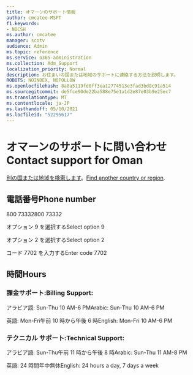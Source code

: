 ```yaml
---
title: オマーンのサポート情報
author: cmcatee-MSFT
f1.keywords:
- NOCSH
ms.author: cmcatee
manager: scotv
audience: Admin
ms.topic: reference
ms.service: o365-administration
ms.collection: Adm_Support
localization_priority: Normal
description: お住まいの国または地域のサポートに連絡する方法を説明します。
ROBOTS: NOINDEX, NOFOLLOW
ms.openlocfilehash: 8a0a5119fd0ff3ea12774513e3fad3bd8c91a514
ms.sourcegitcommit: de5fce90de22ba588e75e1a1d2e87e03b9e25ec7
ms.translationtype: MT
ms.contentlocale: ja-JP
ms.lasthandoff: 05/10/2021
ms.locfileid: "52295617"
---
```

# <a name="contact-support-for-oman"></a><span data-ttu-id="7f0a8-103">オマーンのサポートに問い合わせ</span><span class="sxs-lookup"><span data-stu-id="7f0a8-103">Contact support for Oman</span></span>

<span data-ttu-id="7f0a8-104">[別の国または地域を検索します](../../business-video/get-help-support.md)。</span><span class="sxs-lookup"><span data-stu-id="7f0a8-104">[Find another country or region](../../business-video/get-help-support.md).</span></span>

## <a name="phone-number"></a><span data-ttu-id="7f0a8-105">電話番号</span><span class="sxs-lookup"><span data-stu-id="7f0a8-105">Phone number</span></span>
<span data-ttu-id="7f0a8-106">800 73332</span><span class="sxs-lookup"><span data-stu-id="7f0a8-106">800 73332</span></span>

<span data-ttu-id="7f0a8-107">オプション 9 を選択する</span><span class="sxs-lookup"><span data-stu-id="7f0a8-107">Select option 9</span></span>

<span data-ttu-id="7f0a8-108">オプション 2 を選択する</span><span class="sxs-lookup"><span data-stu-id="7f0a8-108">Select option 2</span></span>

<span data-ttu-id="7f0a8-109">コード 7702 を入力する</span><span class="sxs-lookup"><span data-stu-id="7f0a8-109">Enter code 7702</span></span>

## <a name="hours"></a><span data-ttu-id="7f0a8-110">時間</span><span class="sxs-lookup"><span data-stu-id="7f0a8-110">Hours</span></span>
### <a name="billing-support"></a><span data-ttu-id="7f0a8-111">課金サポート:</span><span class="sxs-lookup"><span data-stu-id="7f0a8-111">Billing Support:</span></span>

<span data-ttu-id="7f0a8-112">アラビア語: Sun-Thu 10 AM-6 PM</span><span class="sxs-lookup"><span data-stu-id="7f0a8-112">Arabic: Sun-Thu 10 AM-6 PM</span></span>

<span data-ttu-id="7f0a8-113">英語: Mon-Fri午前 10 時から午後 6 時</span><span class="sxs-lookup"><span data-stu-id="7f0a8-113">English: Mon-Fri 10 AM-6 PM</span></span>

### <a name="technical-support"></a><span data-ttu-id="7f0a8-114">テクニカル サポート:</span><span class="sxs-lookup"><span data-stu-id="7f0a8-114">Technical Support:</span></span>

<span data-ttu-id="7f0a8-115">アラビア語: Sun-Thu午前 11 時から午後 8 時</span><span class="sxs-lookup"><span data-stu-id="7f0a8-115">Arabic: Sun-Thu 11 AM-8 PM</span></span>

<span data-ttu-id="7f0a8-116">英語: 24 時間年中無休</span><span class="sxs-lookup"><span data-stu-id="7f0a8-116">English: 24 hours a day, 7 days a week</span></span>
